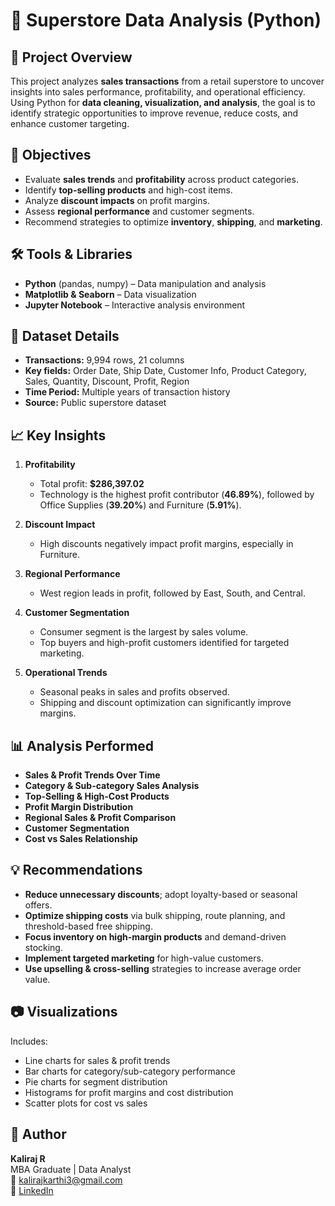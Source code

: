 # 🛒 Superstore Data Analysis (Python)

## 📌 Project Overview
This project analyzes **sales transactions** from a retail superstore to uncover insights into sales performance, profitability, and operational efficiency. Using Python for **data cleaning, visualization, and analysis**, the goal is to identify strategic opportunities to improve revenue, reduce costs, and enhance customer targeting.

## 🎯 Objectives
- Evaluate **sales trends** and **profitability** across product categories.
- Identify **top-selling products** and high-cost items.
- Analyze **discount impacts** on profit margins.
- Assess **regional performance** and customer segments.
- Recommend strategies to optimize **inventory**, **shipping**, and **marketing**.

## 🛠 Tools & Libraries
- **Python** (pandas, numpy) – Data manipulation and analysis  
- **Matplotlib & Seaborn** – Data visualization  
- **Jupyter Notebook** – Interactive analysis environment  

## 📂 Dataset Details
- **Transactions:** 9,994 rows, 21 columns
- **Key fields:** Order Date, Ship Date, Customer Info, Product Category, Sales, Quantity, Discount, Profit, Region
- **Time Period:** Multiple years of transaction history
- **Source:** Public superstore dataset

## 📈 Key Insights
1. **Profitability**
   - Total profit: **$286,397.02**
   - Technology is the highest profit contributor (**46.89%**), followed by Office Supplies (**39.20%**) and Furniture (**5.91%**).

2. **Discount Impact**
   - High discounts negatively impact profit margins, especially in Furniture.

3. **Regional Performance**
   - West region leads in profit, followed by East, South, and Central.

4. **Customer Segmentation**
   - Consumer segment is the largest by sales volume.
   - Top buyers and high-profit customers identified for targeted marketing.

5. **Operational Trends**
   - Seasonal peaks in sales and profits observed.
   - Shipping and discount optimization can significantly improve margins.

## 📊 Analysis Performed
- **Sales & Profit Trends Over Time**
- **Category & Sub-category Sales Analysis**
- **Top-Selling & High-Cost Products**
- **Profit Margin Distribution**
- **Regional Sales & Profit Comparison**
- **Customer Segmentation**
- **Cost vs Sales Relationship**

## 💡 Recommendations
- **Reduce unnecessary discounts**; adopt loyalty-based or seasonal offers.
- **Optimize shipping costs** via bulk shipping, route planning, and threshold-based free shipping.
- **Focus inventory on high-margin products** and demand-driven stocking.
- **Implement targeted marketing** for high-value customers.
- **Use upselling & cross-selling** strategies to increase average order value.

## 📷 Visualizations
Includes:
- Line charts for sales & profit trends
- Bar charts for category/sub-category performance
- Pie charts for segment distribution
- Histograms for profit margins and cost distribution
- Scatter plots for cost vs sales

## 📌 Author
**Kaliraj R**  
MBA Graduate | Data Analyst  
📧 kalirajkarthi3@gmail.com  
🔗 [LinkedIn](https://www.linkedin.com/in/kaliraj-r-3s)
